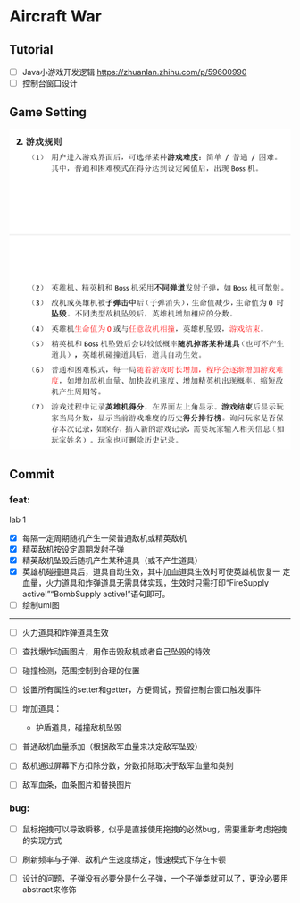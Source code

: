 # Aircraft War

## Tutorial

- [ ] Java小游戏开发逻辑 https://zhuanlan.zhihu.com/p/59600990 
- [ ] 控制台窗口设计

## Game Setting

![image-20220321120554609](assets/image-20220321120554609.png)

## Commit

### feat:

lab 1

- [x] 每隔一定周期随机产生一架普通敌机或精英敌机
- [x] 精英敌机按设定周期发射子弹
- [x] 精英敌机坠毁后随机产生某种道具（或不产生道具）
- [x] 英雄机碰撞道具后，道具自动生效，其中加血道具生效时可使英雄机恢复一
  定血量，火力道具和炸弹道具无需具体实现，生效时只需打印“FireSupply
  active!”“BombSupply active!”语句即可。
- [ ] 绘制uml图

---

- [ ] 火力道具和炸弹道具生效

- [ ] 查找爆炸动画图片，用作击毁敌机或者自己坠毁的特效
- [ ] 碰撞检测，范围控制到合理的位置
- [ ] 设置所有属性的setter和getter，方便调试，预留控制台窗口触发事件
- [ ] 增加道具：
  * 护盾道具，碰撞敌机坠毁
- [ ] 普通敌机血量添加（根据敌军血量来决定敌军坠毁）

- [ ] 敌机通过屏幕下方扣除分数，分数扣除取决于敌军血量和类别
- [ ] 敌军血条，血条图片和替换图片

### bug:

- [ ] 鼠标拖拽可以导致瞬移，似乎是直接使用拖拽的必然bug，需要重新考虑拖拽的实现方式
- [ ] 刷新频率与子弹、敌机产生速度绑定，慢速模式下存在卡顿
- [ ] 设计的问题，子弹没有必要分是什么子弹，一个子弹类就可以了，更没必要用abstract来修饰


